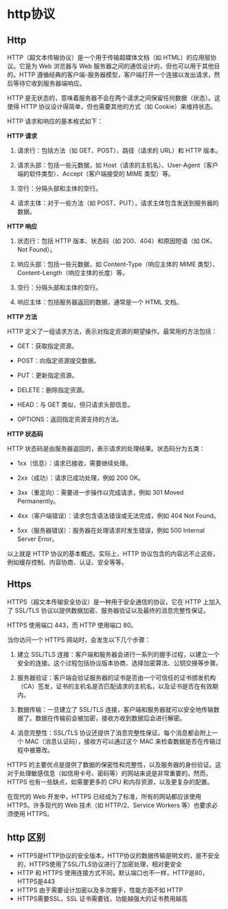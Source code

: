 # http协议

## Http

HTTP（超文本传输协议）是一个用于传输超媒体文档（如 HTML）的应用层协议。它是为 Web 浏览器与 Web 服务器之间的通信设计的，但也可以用于其他目的。HTTP 遵循经典的客户端-服务器模型，客户端打开一个连接以发出请求，然后等待它收到服务器端响应。

HTTP 是无状态的，意味着服务器不会在两个请求之间保留任何数据（状态）。这使得 HTTP 协议设计得简单，但也需要其他的方式（如 Cookie）来维持状态。

HTTP 请求和响应的基本格式如下：

**HTTP 请求**

1. 请求行：包括方法（如 GET、POST）、路径（请求的 URL）和 HTTP 版本。

2. 请求头部：包括一些元数据，如 Host（请求的主机名）、User-Agent（客户端的软件类型）、Accept（客户端接受的 MIME 类型）等。

3. 空行：分隔头部和主体的空行。

4. 请求主体：对于一些方法（如 POST、PUT），请求主体包含发送到服务器的数据。

**HTTP 响应**

1. 状态行：包括 HTTP 版本、状态码（如 200、404）和原因短语（如 OK、Not Found）。

2. 响应头部：包括一些元数据，如 Content-Type（响应主体的 MIME 类型）、Content-Length（响应主体的长度）等。

3. 空行：分隔头部和主体的空行。

4. 响应主体：包括服务器返回的数据，通常是一个 HTML 文档。

**HTTP 方法**

HTTP 定义了一组请求方法，表示对指定资源的期望操作。最常用的方法包括：

- GET：获取指定资源。

- POST：向指定资源提交数据。

- PUT：更新指定资源。

- DELETE：删除指定资源。

- HEAD：与 GET 类似，但只请求头部信息。

- OPTIONS：返回指定资源支持的方法。

**HTTP 状态码**

HTTP 状态码是由服务器返回的，表示请求的处理结果。状态码分为五类：

- 1xx（信息）：请求已接收，需要继续处理。

- 2xx（成功）：请求已成功处理，例如 200 OK。

- 3xx（重定向）：需要进一步操作以完成请求，例如 301 Moved Permanently。

- 4xx（客户端错误）：请求包含语法错误或无法完成，例如 404 Not Found。

- 5xx（服务器错误）：服务器在处理请求时发生错误，例如 500 Internal Server Error。

以上就是 HTTP 协议的基本概述。实际上，HTTP 协议包含的内容远不止这些，例如缓存控制、内容协商、认证、安全等等。

## Https

HTTPS（超文本传输安全协议）是一种用于安全通信的协议，它在 HTTP 上加入了 SSL/TLS 协议以提供数据加密、服务器验证以及最终的消息完整性保证。

HTTPS 使用端口 443，而 HTTP 使用端口 80。

当你访问一个 HTTPS 网站时，会发生以下几个步骤：

1. 建立 SSL/TLS 连接：客户端和服务器会进行一系列的握手过程，以建立一个安全的连接。这个过程包括协议版本协商、选择加密算法、公钥交换等步骤。

2. 服务器验证：客户端会验证服务器的证书是否由一个可信任的证书颁发机构（CA）签发，证书的主机名是否匹配请求的主机名，以及证书是否在有效期内。

3. 数据传输：一旦建立了 SSL/TLS 连接，客户端和服务器就可以安全地传输数据了。数据在传输前会被加密，接收方收到数据后会进行解密。

4. 消息完整性：SSL/TLS 协议还提供了消息完整性保证。每个消息都会附上一个 MAC（消息认证码），接收方可以通过这个 MAC 来检查数据是否在传输过程中被篡改。

HTTPS 的主要优点是提供了数据的保密性和完整性，以及服务器的身份验证。这对于处理敏感信息（如信用卡号、密码等）的网站来说是非常重要的。然而，HTTPS 也有一些缺点，如需要更多的 CPU 和内存资源，以及更复杂的配置。

在现代的 Web 开发中，HTTPS 已经成为了标准，所有的网站都应该使用 HTTPS。许多现代的 Web 技术（如 HTTP/2、Service Workers 等）也要求必须使用 HTTPS。

## http 区别

- HTTPS是HTTP协议的安全版本，HTTP协议的数据传输是明文的，是不安全的，HTTPS使用了SSL/TLS协议进行了加密处理，相对更安全
- HTTP 和 HTTPS 使用连接方式不同，默认端口也不一样，HTTP是80，HTTPS是443
- HTTPS 由于需要设计加密以及多次握手，性能方面不如 HTTP
- HTTPS需要SSL，SSL 证书需要钱，功能越强大的证书费用越高